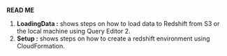 **READ ME**

1. **LoadingData :** shows steps on how to load data to Redshift from S3 or the local machine using Query Editor 2.
2. **Setup :** shows steps on how to create a redshift environment using CloudFormation.
